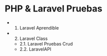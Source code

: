 # PHP & Laravel Pruebas

- 1. Laravel Aprendible 
- 2. Laravel Class
    - 2.1. Laravel Pruebas Crud
    - 2.2. LaravelAPI
    